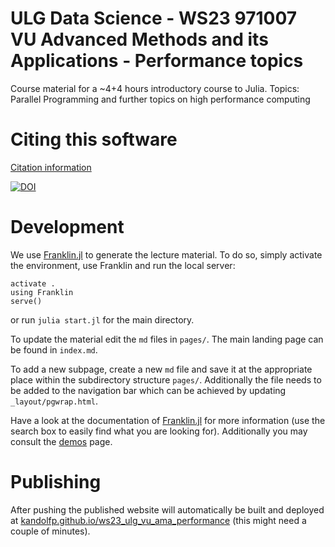 # ULG Data Science - WS23 971007 VU Advanced Methods and its Applications - Performance topics

Course material for a ~4+4 hours introductory course to Julia. Topics: Parallel Programming and further topics on high performance computing

# Citing this software
[Citation information](CITATION.cff)

[![DOI](https://zenodo.org/badge/DOI/10.5281/zenodo.10514500.svg)](https://doi.org/10.5281/zenodo.10514499)

# Development
We use [Franklin.jl](https://franklinjl.org) to generate the lecture material.
To do so, simply activate the environment, use Franklin and run the local server:
```
activate .
using Franklin
serve()
```
or run `julia start.jl` for the main directory.

To update the material edit the `md` files in `pages/`.
The main landing page can be found in `index.md`.

To add a new subpage, create a new `md` file and save it at the appropriate place within the subdirectory structure `pages/`.
Additionally the file needs to be added to the navigation bar which can be achieved by updating `_layout/pgwrap.html`.

Have a look at the documentation of [Franklin.jl](https://franklinjl.org) for more information (use the search box to easily find what you are looking for).
Additionally you may consult the [demos](https://franklinjl.org/demos/) page.

# Publishing
After pushing the published website will automatically be built and deployed at [kandolfp.github.io/ws23_ulg_vu_ama_performance](https://kandolfp.github.io/ws23_ulg_vu_ama_performance/) (this might need a couple of minutes).